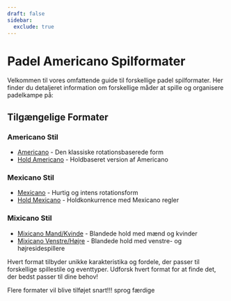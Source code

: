 ```yaml
---
draft: false
sidebar:
  exclude: true
---
```


# Padel Americano Spilformater

Velkommen til vores omfattende guide til forskellige padel spilformater. Her finder du detaljeret information om forskellige måder at spille og organisere padelkampe på:

## Tilgængelige Formater

### Americano Stil
- [Americano](/da/americano) - Den klassiske rotationsbaserede form
- [Hold Americano](/da/team-americano) - Holdbaseret version af Americano

### Mexicano Stil
- [Mexicano](/da/mexicano) - Hurtig og intens rotationsform
- [Hold Mexicano](/da/team-mexicano) - Holdkonkurrence med Mexicano regler

### Mixicano Stil
- [Mixicano Mand/Kvinde](/da/mixicano) - Blandede hold med mænd og kvinder
- [Mixicano Venstre/Højre](/da/mixicano) - Blandede hold med venstre- og højresidespillere

Hvert format tilbyder unikke karakteristika og fordele, der passer til forskellige spillestile og eventtyper. Udforsk hvert format for at finde det, der bedst passer til dine behov!

Flere formater vil blive tilføjet snart!!! sprog færdige